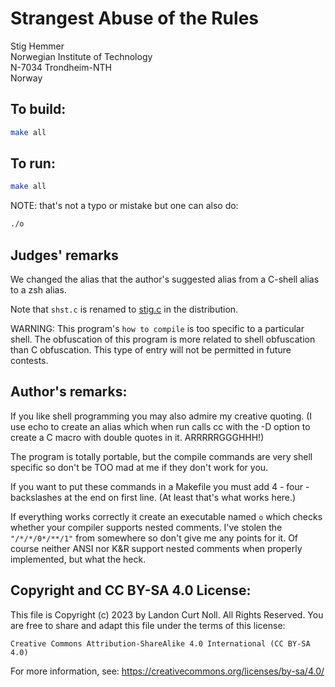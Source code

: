 # Strangest Abuse of the Rules

Stig Hemmer\
Norwegian Institute of Technology\
N-7034 Trondheim-NTH\
Norway

## To build:

```sh
make all
```

## To run:

```sh
make all
```

NOTE: that's not a typo or mistake but one can also do:

```sh
./o
```

## Judges' remarks

We changed the alias that the author's suggested alias from a
C-shell alias to a zsh alias.

Note that `shst.c` is renamed to [stig.c](stig.c) in the distribution.

WARNING: This program's `how to compile` is too specific to a particular shell.
The obfuscation of this program is more related to shell obfuscation than C
obfuscation.  This type of entry will not be permitted in future contests.

## Author's remarks:

If you like shell programming you may also admire my creative quoting. (I use
echo to create an alias which when run calls cc with the -D option to create a C
macro with double quotes in it. ARRRRRGGGHHH!)

The program is totally portable, but the compile commands are very shell
specific so don't be TOO mad at me if they don't work for you.

If you want to put these commands in a Makefile you must add 4 - four -
backslashes at the end on first line. (At least that's what works here.)

If everything works correctly it create an executable named `o` which checks
whether your compiler supports nested comments. I've stolen the `"/*/*/0*/**/1"`
from somewhere so don't give me any points for it. Of course neither ANSI nor
K&R support nested comments when properly implemented, but what the heck.

## Copyright and CC BY-SA 4.0 License:

This file is Copyright (c) 2023 by Landon Curt Noll.  All Rights Reserved.
You are free to share and adapt this file under the terms of this license:

    Creative Commons Attribution-ShareAlike 4.0 International (CC BY-SA 4.0)

For more information, see: https://creativecommons.org/licenses/by-sa/4.0/
